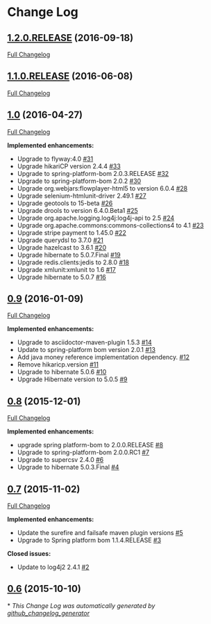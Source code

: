 # Change Log

## [1.2.0.RELEASE](https://github.com/nemesis-software/nemesis-bom/tree/1.2.0.RELEASE) (2016-09-18)
[Full Changelog](https://github.com/nemesis-software/nemesis-bom/compare/1.1.0.RELEASE...1.2.0.RELEASE)

## [1.1.0.RELEASE](https://github.com/nemesis-software/nemesis-bom/tree/1.1.0.RELEASE) (2016-06-08)
[Full Changelog](https://github.com/nemesis-software/nemesis-bom/compare/1.0...1.1.0.RELEASE)

## [1.0](https://github.com/nemesis-software/nemesis-bom/tree/1.0) (2016-04-27)
[Full Changelog](https://github.com/nemesis-software/nemesis-bom/compare/0.9...1.0)

**Implemented enhancements:**

- Upgrade to flyway:4.0 [\#31](https://github.com/nemesis-software/nemesis-bom/issues/31)
- Upgrade hikariCP version 2.4.4 [\#33](https://github.com/nemesis-software/nemesis-bom/issues/33)
- Upgrade to spring-platform-bom 2.0.3.RELEASE [\#32](https://github.com/nemesis-software/nemesis-bom/issues/32)
- Upgrade to spring-platform-bom 2.0.2 [\#30](https://github.com/nemesis-software/nemesis-bom/issues/30)
- Upgrade org.webjars:flowplayer-html5 to version 6.0.4 [\#28](https://github.com/nemesis-software/nemesis-bom/issues/28)
- Upgrade selenium-htmlunit-driver 2.49.1 [\#27](https://github.com/nemesis-software/nemesis-bom/issues/27)
- Upgrade geotools to 15-beta [\#26](https://github.com/nemesis-software/nemesis-bom/issues/26)
- Upgrade drools to version 6.4.0.Beta1 [\#25](https://github.com/nemesis-software/nemesis-bom/issues/25)
- Upgrade org.apache.logging.log4j:log4j-api to 2.5 [\#24](https://github.com/nemesis-software/nemesis-bom/issues/24)
- Upgrade org.apache.commons:commons-collections4 to 4.1 [\#23](https://github.com/nemesis-software/nemesis-bom/issues/23)
- Upgrade stripe payment to 1.45.0 [\#22](https://github.com/nemesis-software/nemesis-bom/issues/22)
- Upgrade querydsl to 3.7.0 [\#21](https://github.com/nemesis-software/nemesis-bom/issues/21)
- Upgrade hazelcast to 3.6.1 [\#20](https://github.com/nemesis-software/nemesis-bom/issues/20)
- Upgrade hibernate to 5.0.7.Final [\#19](https://github.com/nemesis-software/nemesis-bom/issues/19)
- Upgrade redis.clients:jedis to 2.8.0 [\#18](https://github.com/nemesis-software/nemesis-bom/issues/18)
- Upgrade xmlunit:xmlunit to 1.6 [\#17](https://github.com/nemesis-software/nemesis-bom/issues/17)
- Upgrade hibernate to 5.0.7 [\#16](https://github.com/nemesis-software/nemesis-bom/issues/16)

## [0.9](https://github.com/nemesis-software/nemesis-bom/tree/0.9) (2016-01-09)
[Full Changelog](https://github.com/nemesis-software/nemesis-bom/compare/0.8...0.9)

**Implemented enhancements:**

- Upgrade to asciidoctor-maven-plugin 1.5.3 [\#14](https://github.com/nemesis-software/nemesis-bom/issues/14)
- Update to spring-platform bom version 2.0.1 [\#13](https://github.com/nemesis-software/nemesis-bom/issues/13)
- Add java money reference implementation dependency. [\#12](https://github.com/nemesis-software/nemesis-bom/issues/12)
- Remove hikaricp.version [\#11](https://github.com/nemesis-software/nemesis-bom/issues/11)
- Upgrade to hibernate 5.0.6 [\#10](https://github.com/nemesis-software/nemesis-bom/issues/10)
- Upgrade Hibernate version to 5.0.5 [\#9](https://github.com/nemesis-software/nemesis-bom/issues/9)

## [0.8](https://github.com/nemesis-software/nemesis-bom/tree/0.8) (2015-12-01)
[Full Changelog](https://github.com/nemesis-software/nemesis-bom/compare/0.7...0.8)

**Implemented enhancements:**

- upgrade spring platform-bom to 2.0.0.RELEASE [\#8](https://github.com/nemesis-software/nemesis-bom/issues/8)
- Upgrade to spring-platform-bom 2.0.0.RC1 [\#7](https://github.com/nemesis-software/nemesis-bom/issues/7)
- Upgrade to supercsv 2.4.0 [\#6](https://github.com/nemesis-software/nemesis-bom/issues/6)
- Upgrade to hibernate 5.0.3.Final [\#4](https://github.com/nemesis-software/nemesis-bom/issues/4)

## [0.7](https://github.com/nemesis-software/nemesis-bom/tree/0.7) (2015-11-02)
[Full Changelog](https://github.com/nemesis-software/nemesis-bom/compare/0.6...0.7)

**Implemented enhancements:**

- Update the surefire and failsafe maven plugin versions [\#5](https://github.com/nemesis-software/nemesis-bom/issues/5)
- Upgrade to Spring platform bom 1.1.4.RELEASE [\#3](https://github.com/nemesis-software/nemesis-bom/issues/3)

**Closed issues:**

- Update to log4j2 2.4.1 [\#2](https://github.com/nemesis-software/nemesis-bom/issues/2)

## [0.6](https://github.com/nemesis-software/nemesis-bom/tree/0.6) (2015-10-10)


\* *This Change Log was automatically generated by [github_changelog_generator](https://github.com/skywinder/Github-Changelog-Generator)*
